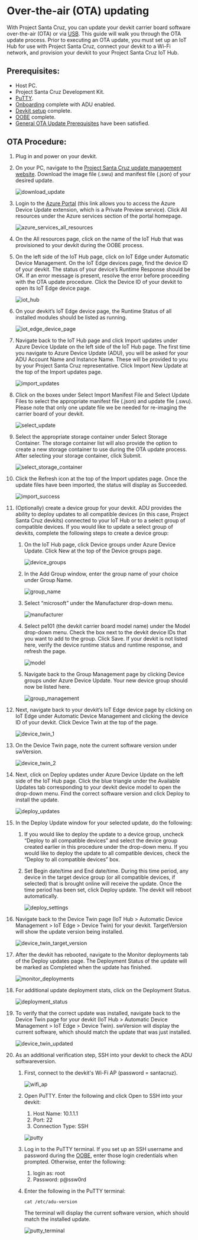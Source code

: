 <!---
title: Over-the-air (OTA) updating                     # the article title to show on the browser tab
description: Walks a user through the over-the-air (OTA) updating process for Project Santa Cruz Private Preview (July 2020). 
author: elqu20      # the author's GitHub ID - will be auto-populated if set in settings.json
ms.author: v-elqu     # the author's Microsoft alias (if applicable) - will be auto-populated if set in settings.json
ms.date: {@date}           # the date - will be auto-populated when template is first applied
ms.topic: reference  # the type of article
--->
# Over-the-air (OTA) updating

With Project Santa Cruz, you can update your devkit carrier board software over-the-air (OTA) or via [USB](https://github.com/microsoft/Project-Santa-Cruz-Private-Preview/blob/main/user-guides/updating/usb_updating.md). This guide will walk you through the OTA update process. Prior to executing an OTA update, you must set up an IoT Hub for use with Project Santa Cruz, connect your devkit to a Wi-Fi network, and provision your devkit to your Project Santa Cruz IoT Hub.

## Prerequisites: 

- Host PC.
- Project Santa Cruz Development Kit.
- [PuTTY](https://www.chiark.greenend.org.uk/~sgtatham/putty/latest.html). 
- [Onboarding](https://github.com/microsoft/Project-Santa-Cruz-Private-Preview/blob/main/user-guides/getting_started/azure-subscription-onboarding.md) complete with ADU enabled. 
- [Devkit setup](https://github.com/microsoft/Project-Santa-Cruz-Private-Preview/blob/main/user-guides/getting_started/devkit-unboxing-setup.md) complete.
- [OOBE](https://github.com/microsoft/Project-Santa-Cruz-Private-Preview/blob/main/user-guides/getting_started/oobe.md) complete.
- [General OTA Update Prerequisites](https://github.com/microsoft/Project-Santa-Cruz-Private-Preview/blob/main/user-guides/updating/ota_os_fw_update_prerequisites.md) have been satisfied. 

## OTA Procedure:

1. Plug in and power on your devkit.

1. On your PC, navigate to the [Project Santa Cruz update management website](https://projectsantacruz.microsoft.com/Download). Download the image file (.swu) and manifest file (.json) of your desired update. 

    ![download_update](https://github.com/microsoft/Project-Santa-Cruz-Private-Preview/blob/main/user-guides/updating/images/ota_download_update.png)

1. Login to the [Azure Portal](https://ms.portal.azure.com/?feature.canmodifystamps=true&Microsoft_Azure_Iothub=aduprod#home) (this link allows you to access the Azure Device Update extension, which is a Private Preview service). Click All resources under the Azure services section of the portal homepage. 

    ![azure_services_all_resources](https://github.com/microsoft/Project-Santa-Cruz-Private-Preview/blob/main/user-guides/updating/images/firmware_azure_services_all_resources.png)

1. On the All resources page, click on the name of the IoT Hub that was provisioned to your devkit during the OOBE process. 

1. On the left side of the IoT Hub page, click on IoT Edge under Automatic Device Management. On the IoT Edge devices page, find the device ID of your devkit. The status of your device’s Runtime Response should be OK. If an error message is present, resolve the error before proceeding with the OTA update procedure. Click the Device ID of your devkit to open its IoT Edge device page. 

    ![iot_hub](https://github.com/microsoft/Project-Santa-Cruz-Private-Preview/blob/main/user-guides/updating/images/firmware_iot_hub.png)

1. On your devkit’s IoT Edge device page, the Runtime Status of all installed modules should be listed as running. 

    ![iot_edge_device_page](https://github.com/microsoft/Project-Santa-Cruz-Private-Preview/blob/main/user-guides/updating/images/ota_iot_edge_device_page.png)

1. Navigate back to the IoT Hub page and click Import updates under Azure Device Update on the left side of the IoT Hub page. The first time you navigate to Azure Device Update (ADU), you will be asked for your ADU Account Name and Instance Name. These will be provided to you by your Project Santa Cruz representative. Click Import New Update at the top of the Import updates page. 

    ![import_updates](https://github.com/microsoft/Project-Santa-Cruz-Private-Preview/blob/main/user-guides/updating/images/ota_import_updates.png)

1. Click on the boxes under Select Import Manifest File and Select Update Files to select the appropriate manifest file (.json) and update file (.swu). Please note that only one update file we be needed for re-imaging the carrier board of your devkit. 

    ![select_update](https://github.com/microsoft/Project-Santa-Cruz-Private-Preview/blob/main/user-guides/updating/images/ota_select_update.png)

1. Select the appropriate storage container under Select Storage Container. The storage container list will also provide the option to create a new storage container to use during the OTA update process. After selecting your storage container, click Submit.

    ![select_storage_container](https://github.com/microsoft/Project-Santa-Cruz-Private-Preview/blob/main/user-guides/updating/images/ota_select_storage_container.png)

1. Click the Refresh icon at the top of the Import updates page. Once the update files have been imported, the status will display as Succeeded. 

    ![import_success](https://github.com/microsoft/Project-Santa-Cruz-Private-Preview/blob/main/user-guides/updating/images/ota_import_success.png)

1. (Optionally) create a device group for your devkit. ADU provides the ability to deploy updates to all compatible devices (in this case, Project Santa Cruz devkits) connected to your IoT Hub or to a select group of compatible devices. If you would like to update a select group of devkits, complete the following steps to create a device group:

    1. On the IoT Hub page, click Device groups under Azure Device Update. Click New at the top of the Device groups page. 

        ![device_groups](https://github.com/microsoft/Project-Santa-Cruz-Private-Preview/blob/main/user-guides/updating/images/ota_device_groups.png)

    1. In the Add Group window, enter the group name of your choice under Group Name. 

        ![group_name](https://github.com/microsoft/Project-Santa-Cruz-Private-Preview/blob/main/user-guides/updating/images/ota_group_name.png)

    1. Select “microsoft” under the Manufacturer drop-down menu. 

        ![manufacturer](https://github.com/microsoft/Project-Santa-Cruz-Private-Preview/blob/main/user-guides/updating/images/ota_manufacturer.png)

    1. Select pe101 (the devkit carrier board model name) under the Model drop-down menu. Check the box next to the devkit device IDs that you want to add to the group. Click Save.  If your devkit is not listed here, verify the device runtime status and runtime response, and refresh the page. 

        ![model](https://github.com/microsoft/Project-Santa-Cruz-Private-Preview/blob/main/user-guides/updating/images/ota_model.png)

    1. Navigate back to the Group Management page by clicking Device groups under Azure Device Update. Your new device group should now be listed here. 

        ![group_management](https://github.com/microsoft/Project-Santa-Cruz-Private-Preview/blob/main/user-guides/updating/images/ota_group_management.png)

1. Next, navigate back to your devkit’s IoT Edge device page by clicking on IoT Edge under Automatic Device Management and clicking the device ID of your devkit. Click Device Twin at the top of the page.  

    ![device_twin_1](https://github.com/microsoft/Project-Santa-Cruz-Private-Preview/blob/main/user-guides/updating/images/ota_device_twin_1.png)

1. On the Device Twin page, note the current software version under swVersion. 

    ![device_twin_2](https://github.com/microsoft/Project-Santa-Cruz-Private-Preview/blob/main/user-guides/updating/images/ota_device_twin_2.png)

1. Next, click on Deploy updates under Azure Device Update on the left side of the IoT Hub page. Click the blue triangle under the Available Updates tab corresponding to your devkit device model to open the drop-down menu. Find the correct software version and click Deploy to install the update. 

    ![deploy_updates](https://github.com/microsoft/Project-Santa-Cruz-Private-Preview/blob/main/user-guides/updating/images/ota_deploy_updates.png)

1. In the Deploy Update window for your selected update, do the following: 

    1. If you would like to deploy the update to a device group, uncheck “Deploy to all compatible devices” and select the device group created earlier in this procedure under the drop-down menu. If you would like to deploy the update to all compatible devices, check the “Deploy to all compatible devices” box. 

    1. Set Begin date/time and End date/time. During this time period, any device in the target device group (or all compatible devices, if selected) that is brought online will receive the update. Once the time period has been set, click Deploy update. The devkit will reboot automatically.

        ![deploy_settings](https://github.com/microsoft/Project-Santa-Cruz-Private-Preview/blob/main/user-guides/updating/images/ota_deploy_settings.png)

1. Navigate back to the Device Twin page (IoT Hub > Automatic Device Management > IoT Edge > Device Twin) for your devkit. TargetVersion will show the update version being installed.

    ![device_twin_target_version](https://github.com/microsoft/Project-Santa-Cruz-Private-Preview/blob/main/user-guides/updating/images/ota_device_twin_target_version.png)    

1. After the devkit has rebooted, navigate to the Monitor deployments tab of the Deploy updates page. The Deployment Status of the update will be marked as Completed when the update has finished. 

    ![monitor_deployments](https://github.com/microsoft/Project-Santa-Cruz-Private-Preview/blob/main/user-guides/updating/images/ota_monitor_deployments.png)

1. For additional update deployment stats, click on the Deployment Status. 

    ![deployment_status](https://github.com/microsoft/Project-Santa-Cruz-Private-Preview/blob/main/user-guides/updating/images/ota_deployment_status.png)

1. To verify that the correct update was installed, navigate back to the Device Twin page for your devkit (IoT Hub > Automatic Device Management > IoT Edge > Device Twin). swVersion will display the current software, which should match the update that was just installed. 

    ![device_twin_updated](https://github.com/microsoft/Project-Santa-Cruz-Private-Preview/blob/main/user-guides/updating/images/ota_device_twin_updated.png)

1. As an additional verification step, SSH into your devkit to check the ADU softwareversion.

    1. First, connect to the devkit's Wi-Fi AP (password = santacruz). 
    
        ![wifi_ap](https://github.com/microsoft/Project-Santa-Cruz-Private-Preview/blob/main/user-guides/updating/images/ota_wifi_ap.png)  

    1. Open PuTTY. Enter the following and click Open to SSH into your devkit: 

        1. Host Name: 10.1.1.1 
        1. Port: 22 
        1. Connection Type: SSH 
    
        ![putty](https://github.com/microsoft/Project-Santa-Cruz-Private-Preview/blob/main/user-guides/updating/images/ota_putty.png)  

    1. Log in to the PuTTY terminal. If you set up an SSH username and password during the [OOBE]( https://github.com/microsoft/Project-Santa-Cruz-Private-Preview/blob/main/user-guides/getting_started/oobe.md), enter those login credentials when prompted. Otherwise, enter the following:  

        1. login as: root 
        1. Password: p@ssw0rd 
        
    1. Enter the following in the PuTTY terminal: 
    
        ```console
        cat /etc/adu-version
        ```

        The terminal will display the current software version, which should match the installed update.

        ![putty_terminal](https://github.com/microsoft/Project-Santa-Cruz-Private-Preview/blob/main/user-guides/updating/images/ota_putty_terminal.png) 
